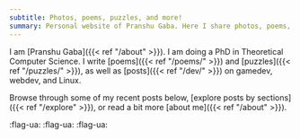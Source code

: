 ```yaml
---
subtitle: Photos, poems, puzzles, and more!
summary: Personal website of Pranshu Gaba. Here I share photos, poems, puzzles, and more!
---
```


I am [Pranshu Gaba]({{< ref "/about" >}}). I am doing a PhD in Theoretical Computer Science. 
I write [poems]({{< ref "/poems/" >}}) and [puzzles]({{< ref "/puzzles/" >}}), as well as [posts]({{< ref "/dev/" >}}) on gamedev, webdev, and Linux.  

Browse through some of my recent posts below, [explore posts by sections]({{< ref "/explore" >}}), or read a bit more [about me]({{< ref "/about" >}}).

:flag-ua:
:flag-ua:
:flag-ua: